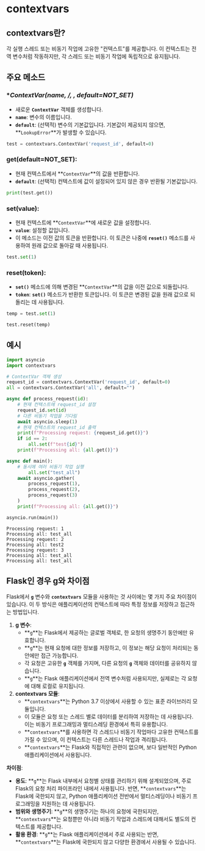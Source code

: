 # contextvars



## contextvars란?

각 실행 스레드 또는 비동기 작업에 고유한 "컨텍스트"를 제공합니다. 이 컨텍스트는 전역 변수처럼 작동하지만, 각 스레드 또는 비동기 작업에 독립적으로 유지됩니다.



## 주요 메소드

### **ContextVar(name, /, *, default=NOT_SET)**

- 새로운 **`ContextVar`** 객체를 생성합니다.
- **`name`**: 변수의 이름입니다.
- **`default`**: (선택적) 변수의 기본값입니다. 기본값이 제공되지 않으면, **`LookupError`**가 발생할 수 있습니다.

```python
test = contextvars.ContextVar('request_id', default=0)
```



### **get(default=NOT_SET)**:

- 현재 컨텍스트에서 **`ContextVar`**의 값을 반환합니다.
- **`default`**: (선택적) 컨텍스트에 값이 설정되어 있지 않은 경우 반환될 기본값입니다.

```python
print(test.get())
```



### **set(value)**:

- 현재 컨텍스트에 **`ContextVar`**에 새로운 값을 설정합니다.
- **`value`**: 설정할 값입니다.
- 이 메소드는 이전 값의 토큰을 반환합니다. 이 토큰은 나중에 **`reset()`** 메소드를 사용하여 원래 값으로 돌아갈 때 사용됩니다.

```python
test.set(1)
```



### **reset(token)**:

- **`set()`** 메소드에 의해 변경된 **`ContextVar`**의 값을 이전 값으로 되돌립니다.
- **`token`**: **`set()`** 메소드가 반환한 토큰입니다. 이 토큰은 변경된 값을 원래 값으로 되돌리는 데 사용됩니다.

```python
temp = test.set(1)

test.reset(temp)
```





## 예시

```python
import asyncio
import contextvars

# ContextVar 객체 생성
request_id = contextvars.ContextVar('request_id', default=0)
all = contextvars.ContextVar('all', default="")

async def process_request(id):
    # 현재 컨텍스트에 request_id 설정
    request_id.set(id)
    # 다른 비동기 작업을 기다림
    await asyncio.sleep(1)
    # 현재 컨텍스트의 request_id 출력
    print(f"Processing request: {request_id.get()}")
    if id == 2:
        all.set(f"test{id}")
    print(f"Processing all: {all.get()}")

async def main():
    # 동시에 여러 비동기 작업 실행
		all.set("test_all")
    await asyncio.gather(
        process_request(1),
        process_request(2),
        process_request(3)
    )
    print(f"Processing all: {all.get()}")

asyncio.run(main())
```

```
Processing request: 1
Processing all: test_all
Processing request: 2
Processing all: test2
Processing request: 3
Processing all: test_all
Processing all: test_all
```





## Flask인 경우 g와 차이점

Flask에서 **`g`** 변수와 **`contextvars`** 모듈을 사용하는 것 사이에는 몇 가지 주요 차이점이 있습니다. 이 두 방식은 애플리케이션의 컨텍스트에 따라 특정 정보를 저장하고 접근하는 방법입니다.

1. **g 변수**:
    - **`g`**는 Flask에서 제공하는 글로벌 객체로, 한 요청의 생명주기 동안에만 유효합니다.
    - **`g`**는 현재 요청에 대한 정보를 저장하고, 이 정보는 해당 요청이 처리되는 동안에만 접근 가능합니다.
    - 각 요청은 고유한 **`g`** 객체를 가지며, 다른 요청의 **`g`** 객체와 데이터를 공유하지 않습니다.
    - **`g`**는 Flask 애플리케이션에서 전역 변수처럼 사용되지만, 실제로는 각 요청에 대해 로컬로 유지됩니다.
2. **contextvars 모듈**:
    - **`contextvars`**는 Python 3.7 이상에서 사용할 수 있는 표준 라이브러리 모듈입니다.
    - 이 모듈은 요청 또는 스레드 별로 데이터를 분리하여 저장하는 데 사용됩니다. 이는 비동기 프로그래밍과 멀티스레딩 환경에서 특히 유용합니다.
    - **`contextvars`**를 사용하면 각 스레드나 비동기 작업마다 고유한 컨텍스트를 가질 수 있으며, 이 컨텍스트는 다른 스레드나 작업과 격리됩니다.
    - **`contextvars`**는 Flask와 직접적인 관련이 없으며, 보다 일반적인 Python 애플리케이션에서 사용됩니다.

**차이점**:

- **용도**: **`g`**는 Flask 내부에서 요청별 상태를 관리하기 위해 설계되었으며, 주로 Flask의 요청 처리 파이프라인 내에서 사용됩니다. 반면, **`contextvars`**는 Flask에 국한되지 않고, Python 애플리케이션 전반에서 멀티스레딩이나 비동기 프로그래밍을 지원하는 데 사용됩니다.
- **범위와 생명주기**: **`g`**의 생명주기는 하나의 요청에 국한되지만, **`contextvars`**는 요청뿐만 아니라 비동기 작업과 스레드에 대해서도 별도의 컨텍스트를 제공합니다.
- **활용 환경**: **`g`**는 Flask 애플리케이션에서 주로 사용되는 반면, **`contextvars`**는 Flask에 국한되지 않고 다양한 환경에서 사용될 수 있습니다.